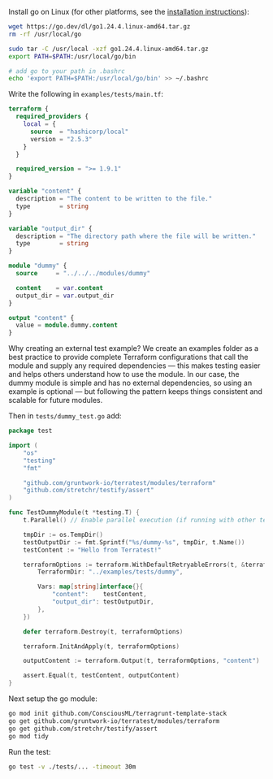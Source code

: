 Install go on Linux (for other platforms, see the [installation instructions](https://go.dev/doc/install)):
```bash
wget https://go.dev/dl/go1.24.4.linux-amd64.tar.gz
rm -rf /usr/local/go

sudo tar -C /usr/local -xzf go1.24.4.linux-amd64.tar.gz
export PATH=$PATH:/usr/local/go/bin

# add go to your path in .bashrc
echo 'export PATH=$PATH:/usr/local/go/bin' >> ~/.bashrc
```

Write the following in `examples/tests/main.tf`:
```tf
terraform {
  required_providers {
    local = {
      source  = "hashicorp/local"
      version = "2.5.3"
    }
  }

  required_version = ">= 1.9.1"
}

variable "content" {
  description = "The content to be written to the file."
  type        = string
}

variable "output_dir" {
  description = "The directory path where the file will be written."
  type        = string
}

module "dummy" {
  source     = "../../../modules/dummy"

  content    = var.content
  output_dir = var.output_dir
}

output "content" {
  value = module.dummy.content
}
```

Why creating an external test example?
We create an examples folder as a best practice to provide complete Terraform configurations that call the module and supply any required dependencies — this makes testing easier and helps others understand how to use the module. In our case, the dummy module is simple and has no external dependencies, so using an example is optional — but following the pattern keeps things consistent and scalable for future modules.

Then in `tests/dummy_test.go` add:
```go
package test

import (
    "os"
    "testing"
    "fmt"

    "github.com/gruntwork-io/terratest/modules/terraform"
    "github.com/stretchr/testify/assert"
)

func TestDummyModule(t *testing.T) {
    t.Parallel() // Enable parallel execution (if running with other tests)

    tmpDir := os.TempDir()
    testOutputDir := fmt.Sprintf("%s/dummy-%s", tmpDir, t.Name())
    testContent := "Hello from Terratest!"

    terraformOptions := terraform.WithDefaultRetryableErrors(t, &terraform.Options{
        TerraformDir: "../examples/tests/dummy",

        Vars: map[string]interface{}{
            "content":    testContent,
            "output_dir": testOutputDir,
        },
    })

    defer terraform.Destroy(t, terraformOptions)

    terraform.InitAndApply(t, terraformOptions)

    outputContent := terraform.Output(t, terraformOptions, "content")

    assert.Equal(t, testContent, outputContent)
}
```

Next setup the go module:
```bash
go mod init github.com/ConsciousML/terragrunt-template-stack
go get github.com/gruntwork-io/terratest/modules/terraform
go get github.com/stretchr/testify/assert
go mod tidy
```

Run the test:
```bash
go test -v ./tests/... -timeout 30m
```